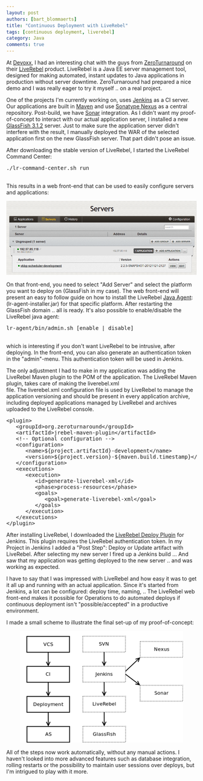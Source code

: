 ```yaml
---
layout: post
authors: [bart_blommaerts]
title: "Continuous Deployment with LiveRebel"
tags: [continuous deployment, liverebel]
category: Java
comments: true
---
```


At <a title="Devoxx" href="http://www.devoxx.com/" target="_blank">Devoxx</a>, I had an interesting chat with the guys from <a title="ZeroTurnaround" href="http://zeroturnaround.com/" target="_blank">ZeroTurnaround</a> on their <a title="LiveRebel" href="http://zeroturnaround.com/software/liverebel/" target="_blank">LiveRebel</a> product. LiveRebel is a Java EE server management tool, designed for making automated, instant updates to Java applications in production without server downtime. ZeroTurnaround had prepared a nice demo and I was really eager to try it myself .. on a real project.

One of the projects I'm currently working on, uses <a title="Jenkins" href="http://jenkins-ci.org/" target="_blank">Jenkins</a> as a CI server. Our applications are built in <a title="Maven" href="http://maven.apache.org/" target="_blank">Maven</a> and use <a title="Nexus" href="http://www.sonatype.org/nexus/" target="_blank">Sonatype Nexus</a> as a central repository. Post-build, we have <a title="Sonar" href="http://www.sonarsource.org/" target="_blank">Sonar</a> integration. As I didn't want my proof-of-concept to interact with our actual application server, I installed a new <a title="GlassFish" href="http://glassfish.java.net/" target="_blank">GlassFish 3.1.2</a> server. Just to make sure the application server didn't interfere with the result, I manually deployed the WAR of the selected application first on the new GlassFish server. That part didn't pose an issue.

After downloading the stable version of LiveRebel, I started the LiveRebel Command Center:
<pre>./lr-command-center.sh run</pre>
<div>&nbsp;</div>
This results in a web front-end that can be used to easily configure servers and applications:

<p style="text-align: center;">  
  <img class="image fit" alt="liverebel" src="/img/older/liverebel1.png">
</p>

On that front-end, you need to select "Add Server" and select the platform you want to deploy on (GlassFish in my case). The web front-end will present an easy to follow guide on how to install the LiveRebel <a title="Java Agent" href="http://docs.oracle.com/javase/6/docs/api/java/lang/instrument/package-summary.html" target="_blank">Java Agent</a>: (lr-agent-installer.jar) for that specific platform. After restarting the GlassFish domain .. all is ready. It's also possible to enable/disable the LiveRebel java agent:
<pre>lr-agent/bin/admin.sh [enable | disable]</pre>
<div>&nbsp;</div>
which is interesting if you don't want LiveRebel to be intrusive, after deploying. In the front-end, you can also generate an authentication token in the "admin"-menu. This authentication token will be used in Jenkins.

The only adjustment I had to make in my application was adding the LiveRebel Maven plugin to the POM of the application. The LiveRebel Maven plugin, takes care of making the liverebel.xml file. The liverebel.xml configuration file is used by LiveRebel to manage the application versioning and should be present in every application archive, including deployed applications managed by LiveRebel and archives uploaded to the LiveRebel console.

<pre>
&lt;plugin&gt;
   &lt;groupId&gt;org.zeroturnaround&lt;/groupId&gt;
   &lt;artifactId&gt;jrebel-maven-plugin&lt;/artifactId&gt;
   &lt;!-- Optional configuration --&gt;
   &lt;configuration&gt;
      &lt;name&gt;${project.artifactId}-development&lt;/name&gt;
      &lt;version&gt;${project.version}-${maven.build.timestamp}&lt;/version&gt;
   &lt;/configuration&gt;
   &lt;executions&gt;
      &lt;execution&gt;
         &lt;id&gt;generate-liverebel-xml&lt;/id&gt;
         &lt;phase&gt;process-resources&lt;/phase&gt;
         &lt;goals&gt;
            &lt;goal&gt;generate-liverebel-xml&lt;/goal&gt;
         &lt;/goals&gt;
      &lt;/execution&gt;
   &lt;/executions&gt;
&lt;/plugin&gt;
</pre>

After installing LiveRebel, I downloaded the <a title="LiveRebel Deploy Plugin" href="https://wiki.jenkins-ci.org/display/JENKINS/LiveRebel+Deploy+Plugin" target="_blank">LiveRebel Deploy Plugin</a> for Jenkins. This plugin requires the LiveRebel authentication token. In my Project in Jenkins I added a "Post Step": Deploy or Update artifact with LiveRebel. After selecting my new server I fired up a Jenkins build ... And saw that my application was getting deployed to the new server .. and was working as expected.

I have to say that I was impressed with LiveRebel and how easy it was to get it all up and running with an actual application. Since it's started from Jenkins, a lot can be configured: deploy time, naming, .. The LiveRebel web front-end makes it possible for Operations to do automated deploys if continuous deployment isn't "possible/accepted" in a productive environment.

I made a small scheme to illustrate the final set-up of my proof-of-concept:

<p style="text-align: center;">  
  <img class="image fit" alt="liverebel" src="/img/older/ci2.png">
</p>


All of the steps now work automatically, without any manual actions. I haven't looked into more advanced features such as database integration, rolling restarts or the possibility to maintain user sessions over deploys, but I'm intrigued to play with it more.